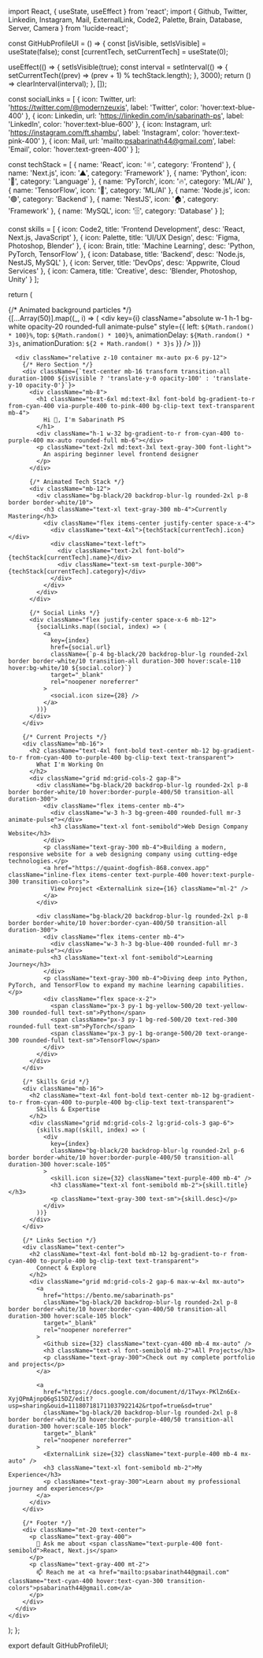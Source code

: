import React, { useState, useEffect } from 'react';
import { Github, Twitter, Linkedin, Instagram, Mail, ExternalLink, Code2, Palette, Brain, Database, Server, Camera } from 'lucide-react';

const GitHubProfileUI = () => {
  const [isVisible, setIsVisible] = useState(false);
  const [currentTech, setCurrentTech] = useState(0);

  useEffect(() => {
    setIsVisible(true);
    const interval = setInterval(() => {
      setCurrentTech((prev) => (prev + 1) % techStack.length);
    }, 3000);
    return () => clearInterval(interval);
  }, []);

  const socialLinks = [
    { icon: Twitter, url: 'https://twitter.com/@modernzeuxis', label: 'Twitter', color: 'hover:text-blue-400' },
    { icon: Linkedin, url: 'https://linkedin.com/in/sabarinath-ps', label: 'LinkedIn', color: 'hover:text-blue-600' },
    { icon: Instagram, url: 'https://instagram.com/ft.shambu', label: 'Instagram', color: 'hover:text-pink-400' },
    { icon: Mail, url: 'mailto:psabarinath44@gmail.com', label: 'Email', color: 'hover:text-green-400' }
  ];

  const techStack = [
    { name: 'React', icon: '⚛️', category: 'Frontend' },
    { name: 'Next.js', icon: '▲', category: 'Framework' },
    { name: 'Python', icon: '🐍', category: 'Language' },
    { name: 'PyTorch', icon: '🔥', category: 'ML/AI' },
    { name: 'TensorFlow', icon: '🧠', category: 'ML/AI' },
    { name: 'Node.js', icon: '🟢', category: 'Backend' },
    { name: 'NestJS', icon: '🏠', category: 'Framework' },
    { name: 'MySQL', icon: '🗄️', category: 'Database' }
  ];

  const skills = [
    { icon: Code2, title: 'Frontend Development', desc: 'React, Next.js, JavaScript' },
    { icon: Palette, title: 'UI/UX Design', desc: 'Figma, Photoshop, Blender' },
    { icon: Brain, title: 'Machine Learning', desc: 'Python, PyTorch, TensorFlow' },
    { icon: Database, title: 'Backend', desc: 'Node.js, NestJS, MySQL' },
    { icon: Server, title: 'DevOps', desc: 'Appwrite, Cloud Services' },
    { icon: Camera, title: 'Creative', desc: 'Blender, Photoshop, Unity' }
  ];

  return (
    <div className="min-h-screen bg-gradient-to-br from-gray-900 via-purple-900 to-violet-900 text-white overflow-hidden">
      {/* Animated background particles */}
      <div className="absolute inset-0 overflow-hidden pointer-events-none">
        {[...Array(50)].map((_, i) => (
          <div
            key={i}
            className="absolute w-1 h-1 bg-white opacity-20 rounded-full animate-pulse"
            style={{
              left: `${Math.random() * 100}%`,
              top: `${Math.random() * 100}%`,
              animationDelay: `${Math.random() * 3}s`,
              animationDuration: `${2 + Math.random() * 3}s`
            }}
          />
        ))}
      </div>

      <div className="relative z-10 container mx-auto px-6 py-12">
        {/* Hero Section */}
        <div className={`text-center mb-16 transform transition-all duration-1000 ${isVisible ? 'translate-y-0 opacity-100' : 'translate-y-10 opacity-0'}`}>
          <div className="mb-8">
            <h1 className="text-6xl md:text-8xl font-bold bg-gradient-to-r from-cyan-400 via-purple-400 to-pink-400 bg-clip-text text-transparent mb-4">
              Hi 👋, I'm Sabarinath PS
            </h1>
            <div className="h-1 w-32 bg-gradient-to-r from-cyan-400 to-purple-400 mx-auto rounded-full mb-6"></div>
            <p className="text-2xl md:text-3xl text-gray-300 font-light">
              An aspiring beginner level frontend designer
            </p>
          </div>

          {/* Animated Tech Stack */}
          <div className="mb-12">
            <div className="bg-black/20 backdrop-blur-lg rounded-2xl p-8 border border-white/10">
              <h3 className="text-xl text-gray-300 mb-4">Currently Mastering</h3>
              <div className="flex items-center justify-center space-x-4">
                <div className="text-4xl">{techStack[currentTech].icon}</div>
                <div className="text-left">
                  <div className="text-2xl font-bold">{techStack[currentTech].name}</div>
                  <div className="text-sm text-purple-300">{techStack[currentTech].category}</div>
                </div>
              </div>
            </div>
          </div>

          {/* Social Links */}
          <div className="flex justify-center space-x-6 mb-12">
            {socialLinks.map((social, index) => (
              <a
                key={index}
                href={social.url}
                className={`p-4 bg-black/20 backdrop-blur-lg rounded-2xl border border-white/10 transition-all duration-300 hover:scale-110 hover:bg-white/10 ${social.color}`}
                target="_blank"
                rel="noopener noreferrer"
              >
                <social.icon size={28} />
              </a>
            ))}
          </div>
        </div>

        {/* Current Projects */}
        <div className="mb-16">
          <h2 className="text-4xl font-bold text-center mb-12 bg-gradient-to-r from-cyan-400 to-purple-400 bg-clip-text text-transparent">
            What I'm Working On
          </h2>
          <div className="grid md:grid-cols-2 gap-8">
            <div className="bg-black/20 backdrop-blur-lg rounded-2xl p-8 border border-white/10 hover:border-purple-400/50 transition-all duration-300">
              <div className="flex items-center mb-4">
                <div className="w-3 h-3 bg-green-400 rounded-full mr-3 animate-pulse"></div>
                <h3 className="text-xl font-semibold">Web Design Company Website</h3>
              </div>
              <p className="text-gray-300 mb-4">Building a modern, responsive website for a web designing company using cutting-edge technologies.</p>
              <a href="https://quaint-dogfish-868.convex.app" className="inline-flex items-center text-purple-400 hover:text-purple-300 transition-colors">
                View Project <ExternalLink size={16} className="ml-2" />
              </a>
            </div>
            
            <div className="bg-black/20 backdrop-blur-lg rounded-2xl p-8 border border-white/10 hover:border-cyan-400/50 transition-all duration-300">
              <div className="flex items-center mb-4">
                <div className="w-3 h-3 bg-blue-400 rounded-full mr-3 animate-pulse"></div>
                <h3 className="text-xl font-semibold">Learning Journey</h3>
              </div>
              <p className="text-gray-300 mb-4">Diving deep into Python, PyTorch, and TensorFlow to expand my machine learning capabilities.</p>
              <div className="flex space-x-2">
                <span className="px-3 py-1 bg-yellow-500/20 text-yellow-300 rounded-full text-sm">Python</span>
                <span className="px-3 py-1 bg-red-500/20 text-red-300 rounded-full text-sm">PyTorch</span>
                <span className="px-3 py-1 bg-orange-500/20 text-orange-300 rounded-full text-sm">TensorFlow</span>
              </div>
            </div>
          </div>
        </div>

        {/* Skills Grid */}
        <div className="mb-16">
          <h2 className="text-4xl font-bold text-center mb-12 bg-gradient-to-r from-cyan-400 to-purple-400 bg-clip-text text-transparent">
            Skills & Expertise
          </h2>
          <div className="grid md:grid-cols-2 lg:grid-cols-3 gap-6">
            {skills.map((skill, index) => (
              <div
                key={index}
                className="bg-black/20 backdrop-blur-lg rounded-2xl p-6 border border-white/10 hover:border-purple-400/50 transition-all duration-300 hover:scale-105"
              >
                <skill.icon size={32} className="text-purple-400 mb-4" />
                <h3 className="text-xl font-semibold mb-2">{skill.title}</h3>
                <p className="text-gray-300 text-sm">{skill.desc}</p>
              </div>
            ))}
          </div>
        </div>

        {/* Links Section */}
        <div className="text-center">
          <h2 className="text-4xl font-bold mb-12 bg-gradient-to-r from-cyan-400 to-purple-400 bg-clip-text text-transparent">
            Connect & Explore
          </h2>
          <div className="grid md:grid-cols-2 gap-6 max-w-4xl mx-auto">
            <a
              href="https://bento.me/sabarinath-ps"
              className="bg-black/20 backdrop-blur-lg rounded-2xl p-8 border border-white/10 hover:border-cyan-400/50 transition-all duration-300 hover:scale-105 block"
              target="_blank"
              rel="noopener noreferrer"
            >
              <Github size={32} className="text-cyan-400 mb-4 mx-auto" />
              <h3 className="text-xl font-semibold mb-2">All Projects</h3>
              <p className="text-gray-300">Check out my complete portfolio and projects</p>
            </a>
            
            <a
              href="https://docs.google.com/document/d/1Twyx-PKlZn6Ex-XyjQPmAjnpQ6gS15DZ/edit?usp=sharing&ouid=111807181711037922142&rtpof=true&sd=true"
              className="bg-black/20 backdrop-blur-lg rounded-2xl p-8 border border-white/10 hover:border-purple-400/50 transition-all duration-300 hover:scale-105 block"
              target="_blank"
              rel="noopener noreferrer"
            >
              <ExternalLink size={32} className="text-purple-400 mb-4 mx-auto" />
              <h3 className="text-xl font-semibold mb-2">My Experience</h3>
              <p className="text-gray-300">Learn about my professional journey and experiences</p>
            </a>
          </div>
        </div>

        {/* Footer */}
        <div className="mt-20 text-center">
          <p className="text-gray-400">
            💬 Ask me about <span className="text-purple-400 font-semibold">React, Next.js</span>
          </p>
          <p className="text-gray-400 mt-2">
            📫 Reach me at <a href="mailto:psabarinath44@gmail.com" className="text-cyan-400 hover:text-cyan-300 transition-colors">psabarinath44@gmail.com</a>
          </p>
        </div>
      </div>
    </div>
  );
};

export default GitHubProfileUI;
